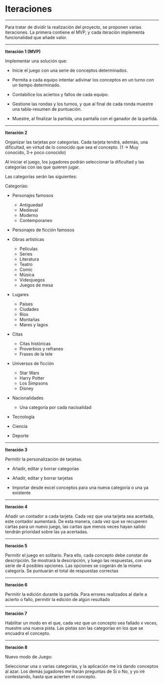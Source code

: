 # Iteraciones
---

Para tratar de dividir la realización del proyecto, se proponen varias iteraciones. La primera contiene el MVP, y cada iteración implementa funcionalidad que añade valor.


---
**Iteración 1 (MVP)**

Implementar una solución que:

- Inicie el juego con una serie de conceptos determinados.

- Permita a cada equipo intentar adivinar los conceptos en un turno con un tiempo determinado.

- Contabilice los aciertos y fallos de cada equipo.

- Gestione las rondas y los turnos, y que al final de cada ronda muestre una tabla-resumen de puntuación.

- Muestre, al finalizar la partida, una pantalla con el ganador de la partida.

---
**Iteración 2**

Organizar las tarjetas por categorías. Cada tarjeta tendrá, además, una dificultad, en virtud de lo conocido que sea el concepto. (1 -> Muy conocido, 3-> poco conocido)

Al iniciar el juego, los jugadores podrán seleccionar la dificultad y las categorías con las que quieren jugar.

Las categorías serán las siguientes:

Categorías:

- Personajes famosos
	- Antiguedad
	- Medieval
	- Moderno
	- Contemporaneo

- Personajes de ficción famosos

- Obras artísticas
	- Películas
	- Series
	- Literatura
	- Teatro
	- Comic
	- Música
	- Videojuegos
	- Juegos de mesa

- Lugares
	- Paises
	- Ciudades
	- Ríos
	- Montañas
	- Mares y lagos

- Citas
	- Citas históricas
	- Proverbios y refranes
	- Frases de la tele
	
- Universos de ficción
	- Star Wars
	- Harry Potter
	- Los Simpsons
	- Disney

- Nacionalidades
	- Una categoría por cada nacioalidad
	
- Tecnología

- Ciencia

- Deporte


---
**Iteración 3**

Permitir la personalización de tarjetas.

- Añadir, editar y borrar categorías

- Añadir, editar y borrar tarjetas

- Importar desde excel conceptos para una nueva categoría o una ya existente

---
**Iteración 4**

Añadir un contador a cada tarjeta. Cada vez que una tarjeta sea acertada, este contador aumentará. De esta manera, cada vez que se recuperen cartas para un nuevo juego, las cartas que menos veces hayan salido tendrán prioridad sobre las ya acertadas.

---
**Iteración 5**

Permitir el juego en solitario. Para ello, cada concepto debe constar de descripción. Se mostrará la descripción, y luego las respuestas, con una serie de 4 posibles opciones. Las opciones se cogerán de la misma categoría. Se puntuarán el total de respuestas correctas

---
**Iteración 6**

Permitir la edición durante la partida. Para errores realizados al darle a acierto o fallo, permitir la edición de algún resultado

---
**Iteración 7**

Habilitar un modo en el que, cada vez que un concepto sea fallado x veces, muestre una nueva pista. Las pistas son las categorías en los que se encuadra el concepto.

---
**Iteración 8**

Nuevo modo de Juego:

Seleccionar una o varias categorías, y la aplicación me irá dando conceptos al azar. Los demás jugadores me harán preguntas de Si o No, y yo iré contestando, hasta que acierten el concepto.
